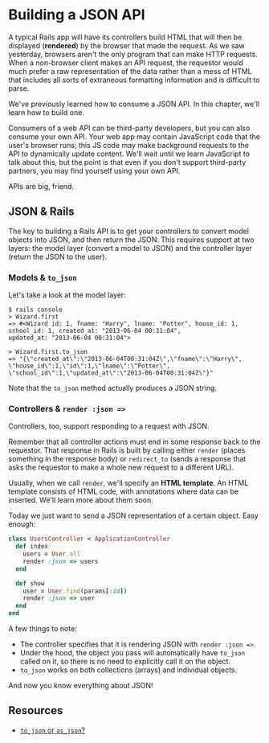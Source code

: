 # Building a JSON API

A typical Rails app will have its controllers build HTML that will
then be displayed (**rendered**) by the browser that made the
request. As we saw yesterday, browsers aren't the only program that
can make HTTP requests. When a non-browser client makes an API
request, the requestor would much prefer a raw representation of the
data rather than a mess of HTML that includes all sorts of extraneous
formatting information and is difficult to parse.

We've previously learned how to consume a JSON API. In this chapter,
we'll learn how to build one.

Consumers of a web API can be third-party developers, but you can also
consume your own API. Your web app may contain JavaScript code that
the user's browser runs; this JS code may make background requests to
the API to dynamically update content. We'll wait until we learn
JavaScript to talk about this, but the point is that even if you don't
support third-party partners, you may find yourself using your own
API.

APIs are big, friend.

## JSON & Rails

The key to building a Rails API is to get your controllers to convert
model objects into JSON, and then return the JSON. This requires
support at two layers: the model layer (convert a model to JSON) and
the controller layer (return the JSON to the user).

### Models & `to_json`

Let's take a look at the model layer:

```
$ rails console
> Wizard.first
=> #<Wizard id: 1, fname: "Harry", lname: "Potter", house_id: 1,
school_id: 1, created_at: "2013-06-04 00:31:04",
updated_at: "2013-06-04 00:31:04">

> Wizard.first.to_json
=> "{\"created_at\":\"2013-06-04T00:31:04Z\",\"fname\":\"Harry\",
\"house_id\":1,\"id\":1,\"lname\":\"Potter\",
\"school_id\":1,\"updated_at\":\"2013-06-04T00:31:04Z\"}"
```

Note that the `to_json` method actually produces a JSON string.

### Controllers & `render :json =>`

Controllers, too, support responding to a request with JSON.

Remember that all controller actions must end in some response back to
the requestor. That response in Rails is built by calling either
`render` (places something in the response body) or `redirect_to`
(sends a response that asks the requestor to make a whole new request
to a different URL).

Usually, when we call `render`, we'll specify an **HTML
template**. An HTML template consists of HTML code, with annotations
where data can be inserted. We'll learn more about them soon.

Today we just want to send a JSON representation of a certain
object. Easy enough:

```ruby
class UsersController < ApplicationController
  def index
    users = User.all
    render :json => users
  end

  def show
    user = User.find(params[:id])
    render :json => user
  end
end
```

A few things to note:

* The controller specifies that it is rendering JSON with `render
  :json =>`.
* Under the hood, the object you pass will automatically have
  `to_json` called on it, so there is no need to explicitly call it on
  the object.
* `to_json` works on both collections (arrays) and individual objects.

And now you know everything about JSON!

## Resources

* [`to_json` or `as_json`?][to-json-as-json]

[to-json-as-json]: http://jonathanjulian.com/2010/04/rails-to_json-or-as_json
